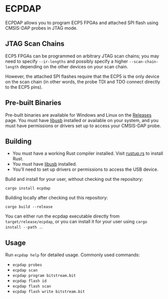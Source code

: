 # ECPDAP

ECPDAP allows you to program ECP5 FPGAs and attached SPI flash using CMSIS-DAP
probes in JTAG mode.

## JTAG Scan Chains

ECP5 FPGAs can be programmed on arbitrary JTAG scan chains; you may need to
specify `--ir-lengths` and possibly specify a higher `--scan-chain-length`
depending on the other devices on your scan chain.

However, the attached SPI flashes require that the ECP5 is the only device
on the scan chain (in other words, the probe TDI and TDO connect directly
to the ECP5 pins).

## Pre-built Binaries

Pre-built binaries are available for Windows and Linux on the [Releases] page.
You must have [libusb] installed or available on your system, and you must
have permissions or drivers set up to access your CMSIS-DAP probe.

[Releases]: https://github.com/adamgreig/ecpdap/releases
[libusb]: https://libusb.info

## Building

* You must have a working Rust compiler installed.
  Visit [rustup.rs](https://rustup.rs) to install Rust.
* You must have [libusb] installed.
* You'll need to set up drivers or permissions to access the USB device.

Build and install for your user, without checking out the repository:

```
cargo install ecpdap
```

Building locally after checking out this repository:

```
cargo build --release
```

You can either run the ecpdap executable directly from `target/release/ecpdap`,
or you can install it for your user using `cargo install --path .`.

## Usage

Run `ecpdap help` for detailed usage. Commonly used commands:

* `ecpdap probes`
* `ecpdap scan`
* `ecpdap program bitstream.bit`
* `ecpdap flash id`
* `ecpdap flash scan`
* `ecpdap flash write bitstream.bit`
